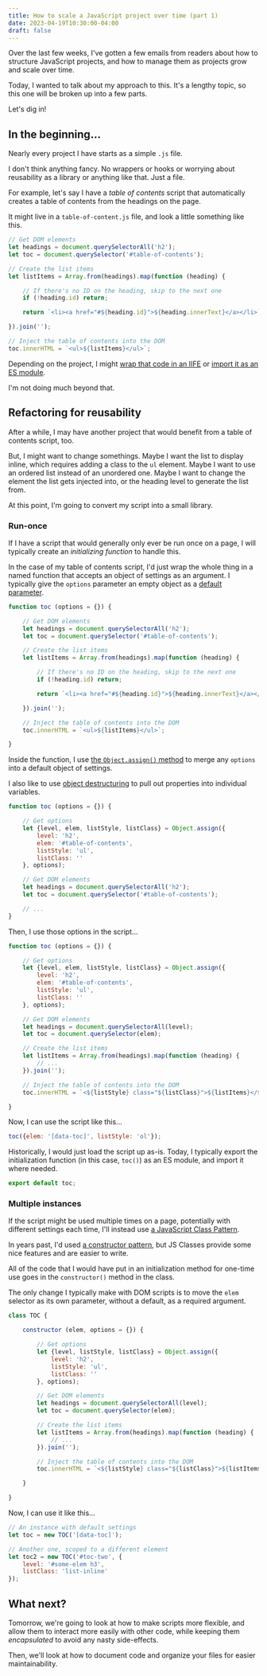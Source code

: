 ```yaml
---
title: How to scale a JavaScript project over time (part 1)
date: 2023-04-19T10:30:00-04:00
draft: false
---
```


Over the last few weeks, I've gotten a few emails from readers about how to structure JavaScript projects, and how to manage them as projects grow and scale over time.

Today, I wanted to talk about my approach to this. It's a lengthy topic, so this one will be broken up into a few parts.

Let's dig in!

## In the beginning...

Nearly every project I have starts as a simple `.js` file.

I don't think anything fancy. No wrappers or hooks or worrying about reusability as a library or anything like that. Just a file.

For example, let's say I have a _table of contents_ script that automatically creates a table of contents from the headings on the page.

It might live in a `table-of-content.js`  file, and look a little something like this.

```js
// Get DOM elements
let headings = document.querySelectorAll('h2');
let toc = document.querySelector('#table-of-contents');

// Create the list items
let listItems = Array.from(headings).map(function (heading) {

	// If there's no ID on the heading, skip to the next one
	if (!heading.id) return;

	return `<li><a href="#${heading.id}">${heading.innerText}</a></li>`;

}).join('');

// Inject the table of contents into the DOM
toc.innerHTML = `<ul>${listItems}</ul>`;
```

Depending on the project, I might [wrap that code in an IIFE](/the-many-ways-to-write-an-immediately-invoked-function-expression-iife-in-javascript/) or [import it as an ES module](https://vanillajsguides.com/es-modules/).

I'm not doing much beyond that.

## Refactoring for reusability

After a while, I may have another project that would benefit from a table of contents script, too.

But, I might want to change somethings. Maybe I want the list to display inline, which requires adding a class to the `ul` element. Maybe I want to use an ordered list instead of an unordered one. Maybe I want to change the element the list gets injected into, or the heading level to generate the list from.

At this point, I'm going to convert my script into a small library.

### Run-once

If I have a script that would generally only ever be run once on a page, I will typically create an _initializing function_ to handle this.

In the case of my table of contents script, I'd just wrap the whole thing in a named function that accepts an object of settings as an argument. I typically give the `options` parameter an empty object as a [default parameter](/default-function-parameters-in-vanilla-javascript/).

```js
function toc (options = {}) {

	// Get DOM elements
	let headings = document.querySelectorAll('h2');
	let toc = document.querySelector('#table-of-contents');

	// Create the list items
	let listItems = Array.from(headings).map(function (heading) {

		// If there's no ID on the heading, skip to the next one
		if (!heading.id) return;

		return `<li><a href="#${heading.id}">${heading.innerText}</a></li>`;

	}).join('');

	// Inject the table of contents into the DOM
	toc.innerHTML = `<ul>${listItems}</ul>`;

}
```

Inside the function, I use [the `Object.assign()` method](https://vanillajstoolkit.com/reference/objects/object-assign/) to merge any `options` into a default object of settings.

I also like to use [object destructuring](/the-ins-and-outs-of-object-destructuring-with-vanilla-js/) to pull out properties into individual variables.

```js
function toc (options = {}) {

	// Get options
	let {level, elem, listStyle, listClass} = Object.assign({
		level: 'h2',
		elem: '#table-of-contents',
		listStyle: 'ul',
		listClass: ''
	}, options);

	// Get DOM elements
	let headings = document.querySelectorAll('h2');
	let toc = document.querySelector('#table-of-contents');

	// ...
}
```

Then, I use those options in the script...

```js
function toc (options = {}) {

	// Get options
	let {level, elem, listStyle, listClass} = Object.assign({
		level: 'h2',
		elem: '#table-of-contents',
		listStyle: 'ul',
		listClass: ''
	}, options);

	// Get DOM elements
	let headings = document.querySelectorAll(level);
	let toc = document.querySelector(elem);

	// Create the list items
	let listItems = Array.from(headings).map(function (heading) {
		// ...
	}).join('');

	// Inject the table of contents into the DOM
	toc.innerHTML = `<${listStyle} class="${listClass}">${listItems}</${listStyle}>`;

}
```

Now, I can use the script like this...

```js
toc({elem: '[data-toc]', listStyle: 'ol'});
```

Historically, I would just load the script up as-is. Today, I typically export the initialization function (in this case, `toc()`) as an ES module, and import it where needed.

```js
export default toc;
```

### Multiple instances

If the script might be used multiple times on a page, potentially with different settings each time, I'll instead use [a JavaScript Class Pattern](/the-vanilla-js-class-pattern/).

In years past, I'd used [a constructor pattern](/the-vanilla-js-constructor-pattern/), but JS Classes provide some nice features and are easier to write.

All of the code that I would have put in an initialization method for one-time use goes in the `constructor()` method in the class.

The only change I typically make with DOM scripts is to move the `elem` selector as its own parameter, without a default, as a required argument.

```js
class TOC {

	constructor (elem, options = {}) {

		// Get options
		let {level, listStyle, listClass} = Object.assign({
			level: 'h2',
			listStyle: 'ul',
			listClass: ''
		}, options);

		// Get DOM elements
		let headings = document.querySelectorAll(level);
		let toc = document.querySelector(elem);

		// Create the list items
		let listItems = Array.from(headings).map(function (heading) {
			// ...
		}).join('');

		// Inject the table of contents into the DOM
		toc.innerHTML = `<${listStyle} class="${listClass}">${listItems}</${listStyle}>`;

	}

}
```

Now, I can use it like this...

```js
// An instance with default settings
let toc = new TOC('[data-toc]');

// Another one, scoped to a different element
let toc2 = new TOC('#toc-two', {
	level: '#some-elem h3',
	listClass: 'list-inline'
});
```

## What next?

Tomorrow, we're going to look at how to make scripts more flexible, and allow them to interact more easily with other code, while keeping them _encapsulated_ to avoid any nasty side-effects.

Then, we'll look at how to document code and organize your files for easier maintainability.